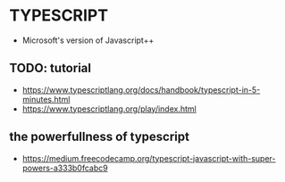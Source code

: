 # TYPESCRIPT
- Microsoft's version of Javascript++

## TODO: tutorial
- https://www.typescriptlang.org/docs/handbook/typescript-in-5-minutes.html
- https://www.typescriptlang.org/play/index.html

## the powerfullness of typescript
- https://medium.freecodecamp.org/typescript-javascript-with-super-powers-a333b0fcabc9